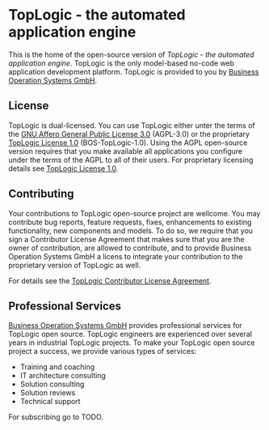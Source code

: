 # TopLogic - the automated application engine

This is the home of the open-source version of _TopLogic - the automated application engine_. TopLogic is the only model-based no-code web application development platform. TopLogic is provided to you by [Business Operation Systems GmbH](https://top-logic.com/ueber-uns/).

## License

TopLogic is dual-licensed. You can use TopLogic either unter the terms of the [GNU Affero General Public License 3.0](LICENSES/AGPL-3.0-only.txt) (AGPL-3.0) or the proprietary [TopLogic License 1.0](/LICENSES/LicenseRef-BOS-TopLogic-1.0.md) (BOS-TopLogic-1.0). Using the AGPL open-source version requires that you make available all applications you configure under the terms of the AGPL to all of their users. For proprietary licensing details see [TopLogic License 1.0](/LICENSES/LicenseRef-BOS-TopLogic-1.0.md).

## Contributing

Your contributions to TopLogic open-source project are wellcome. You may contribute bug reports, feature requests, fixes, enhancements to existing functionality, new components and models. To do so, we require that you sign a Contributor License Agreement that makes sure that you are the owner of contribution, are allowed to contribute, and to provide Business Operation Systems GmbH a licens to integrate your contribution to the proprietary version of TopLogic as well.

For details see the [TopLogic Contributor License Agreement](/CLA.md).

## Professional Services

[Business Operation Systems GmbH](https://top-logic.com) provides professional services for TopLogic open source. TopLogic engineers are experienced over several years in industrial TopLogic projects. To make your TopLogic open source project a success, we provide various types of services:

* Training and coaching
* IT architecture consulting
* Solution consulting
* Solution reviews
* Technical support

For subscribing go to TODO.

